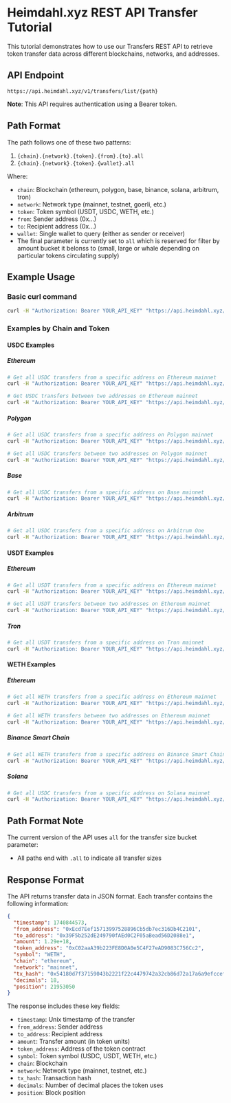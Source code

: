# Heimdahl.xyz REST API Transfer Tutorial

This tutorial demonstrates how to use our Transfers REST API to retrieve token transfer data across different blockchains, networks, and addresses.

## API Endpoint

```
https://api.heimdahl.xyz/v1/transfers/list/{path}
```

**Note**: This API requires authentication using a Bearer token.

## Path Format

The path follows one of these two patterns:

1. `{chain}.{network}.{token}.{from}.{to}.all`
2. `{chain}.{network}.{token}.{wallet}.all`

Where:
- `chain`: Blockchain (ethereum, polygon, base, binance, solana, arbitrum, tron)
- `network`: Network type (mainnet, testnet, goerli, etc.)
- `token`: Token symbol (USDT, USDC, WETH, etc.)
- `from`: Sender address (0x...)
- `to`: Recipient address (0x...)
- `wallet`: Single wallet to query (either as sender or receiver)
- The final parameter is currently set to `all` which is reserved for filter by amount bucket it belonss to (small, large or whale depending on particular tokens circulating supply)

## Example Usage

### Basic curl command

```bash
curl -H "Authorization: Bearer YOUR_API_KEY" "https://api.heimdahl.xyz/v1/transfers/list/{path}"
```

### Examples by Chain and Token

#### USDC Examples

##### Ethereum

```bash
# Get all USDC transfers from a specific address on Ethereum mainnet
curl -H "Authorization: Bearer YOUR_API_KEY" "https://api.heimdahl.xyz/v1/transfers/list/ethereum.mainnet.usdc.0xA89531c33C4DC46C8Eb0E2f0B16B70b204F3C657.all.all" | jq

# Get USDC transfers between two addresses on Ethereum mainnet
curl -H "Authorization: Bearer YOUR_API_KEY" "https://api.heimdahl.xyz/v1/transfers/list/ethereum.mainnet.usdc.0xA89531c33C4DC46C8Eb0E2f0B16B70b204F3C657.0xB8c77482e45F1F44dE1745F52C74426C631bDD52.all" | jq
```

##### Polygon

```bash
# Get all USDC transfers from a specific address on Polygon mainnet
curl -H "Authorization: Bearer YOUR_API_KEY" "https://api.heimdahl.xyz/v1/transfers/list/polygon.mainnet.usdc.0x7ceb23fd6bc0add59e62ac25578270cff1b9f619.all.all" | jq

# Get all USDC transfers between two addresses on Polygon mainnet
curl -H "Authorization: Bearer YOUR_API_KEY" "https://api.heimdahl.xyz/v1/transfers/list/polygon.mainnet.usdc.0x7ceb23fd6bc0add59e62ac25578270cff1b9f619.0x2791bca1f2de4661ed88a30c99a7a9449aa84174.all" | jq
```

##### Base

```bash
# Get all USDC transfers from a specific address on Base mainnet
curl -H "Authorization: Bearer YOUR_API_KEY" "https://api.heimdahl.xyz/v1/transfers/list/base.mainnet.usdc.0xd9aAEc86B65D86f6A7B5B1b0c42FFA531710b6CA.all.all" | jq
```

##### Arbitrum

```bash
# Get all USDC transfers from a specific address on Arbitrum One
curl -H "Authorization: Bearer YOUR_API_KEY" "https://api.heimdahl.xyz/v1/transfers/list/arbitrum.one.usdc.0xFd086bC7CD5C481DCC9C85ebE478A1C0b69FCbb9.all.all" | jq
```

#### USDT Examples

##### Ethereum

```bash
# Get all USDT transfers from a specific address on Ethereum mainnet
curl -H "Authorization: Bearer YOUR_API_KEY" "https://api.heimdahl.xyz/v1/transfers/list/ethereum.mainnet.usdt.0xdAC17F958D2ee523a2206206994597C13D831ec7.all.all" | jq

# Get all USDT transfers between two addresses on Ethereum mainnet
curl -H "Authorization: Bearer YOUR_API_KEY" "https://api.heimdahl.xyz/v1/transfers/list/ethereum.mainnet.usdt.0xdAC17F958D2ee523a2206206994597C13D831ec7.0x6B175474E89094C44Da98b954EedeAC495271d0F.all" | jq
```

##### Tron

```bash
# Get all USDT transfers from a specific address on Tron mainnet
curl -H "Authorization: Bearer YOUR_API_KEY" "https://api.heimdahl.xyz/v1/transfers/list/tron.mainnet.usdt.TJtAsx5cGmcmjpTqh4h9cZ8wLT4JQB7pw7.all.all" | jq
```

#### WETH Examples

##### Ethereum

```bash
# Get all WETH transfers from a specific address on Ethereum mainnet
curl -H "Authorization: Bearer YOUR_API_KEY" "https://api.heimdahl.xyz/v1/transfers/list/ethereum.mainnet.weth.0xC02aaA39b223FE8D0A0e5C4F27eAD9083C756Cc2.all.all" | jq

# Get all WETH transfers between two addresses on Ethereum mainnet
curl -H "Authorization: Bearer YOUR_API_KEY" "https://api.heimdahl.xyz/v1/transfers/list/ethereum.mainnet.weth.0xC02aaA39b223FE8D0A0e5C4F27eAD9083C756Cc2.0x7a250d5630B4cF539739dF2C5dAcb4c659F2488D.all" | jq
```

##### Binance Smart Chain

```bash
# Get all WETH transfers from a specific address on Binance Smart Chain mainnet
curl -H "Authorization: Bearer YOUR_API_KEY" "https://api.heimdahl.xyz/v1/transfers/list/binance.mainnet.weth.0x2170Ed0880ac9A755fd29B2688956BD959F933F8.all.all" | jq
```

##### Solana

```bash
# Get all USDC transfers from a specific address on Solana mainnet
curl -H "Authorization: Bearer YOUR_API_KEY" "https://api.heimdahl.xyz/v1/transfers/list/solana.mainnet.usdc.EPjFWdd5AufqSSqeM2qN1xzybapC8G4wEGGkZwyTDt1v.all.all" | jq
```

## Path Format Note

The current version of the API uses `all` for the transfer size bucket parameter:
- All paths end with `.all` to indicate all transfer sizes

## Response Format

The API returns transfer data in JSON format. Each transfer contains the following information:

```json
{
  "timestamp": 1740844573,
  "from_address": "0xEcd7Eef15713997528896Cb5db7ec316Db4C2101",
  "to_address": "0x39F5b252dE249790fAEd0C2F05aBead56D2088e1",
  "amount": 1.29e+18,
  "token_address": "0xC02aaA39b223FE8D0A0e5C4F27eAD9083C756Cc2",
  "symbol": "WETH",
  "chain": "ethereum",
  "network": "mainnet",
  "tx_hash": "0x54180d7f37159043b2221f22c4479742a32cb86d72a17a6a9efccef3288e1e56",
  "decimals": 18,
  "position": 21953050
}
```

The response includes these key fields:
- `timestamp`: Unix timestamp of the transfer
- `from_address`: Sender address
- `to_address`: Recipient address
- `amount`: Transfer amount (in token units)
- `token_address`: Address of the token contract
- `symbol`: Token symbol (USDC, USDT, WETH, etc.)
- `chain`: Blockchain
- `network`: Network type (mainnet, testnet, etc.)
- `tx_hash`: Transaction hash
- `decimals`: Number of decimal places the token uses
- `position`: Block position
```
